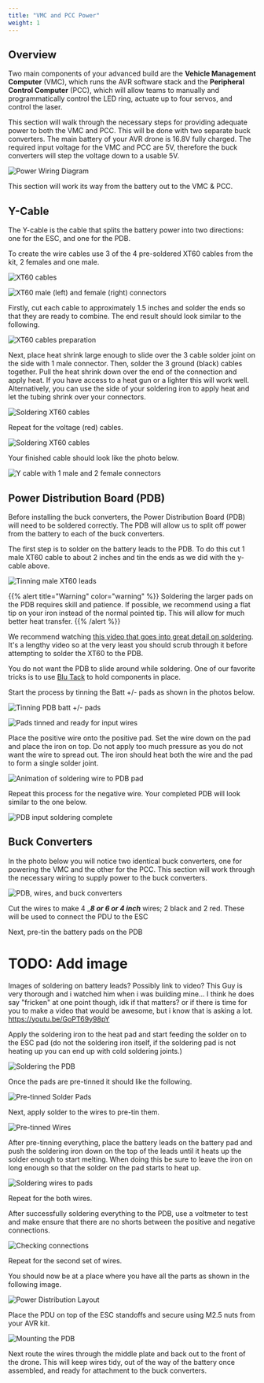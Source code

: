 ```yaml
---
title: "VMC and PCC Power"
weight: 1
---
```


## Overview

Two main components of your advanced build are the **Vehicle Management Computer** (VMC), which runs the AVR software stack and the **Peripheral Control Computer** (PCC), which will allow teams to manually and programmatically control the LED ring, actuate up to four servos, and control the laser.

This section will walk through the necessary steps for providing adequate power to both the VMC and PCC.
This will be done with two separate buck converters.
The main battery of your AVR drone is 16.8V fully charged.
The required input voltage for the VMC and PCC are 5V, therefore the buck converters will step the voltage down to a usable 5V.

![Power Wiring Diagram](avr_power_wiring_diagram.jpg)

This section will work its way from the battery out to the VMC & PCC.

## Y-Cable

The Y-cable is the cable that splits the battery power into two directions: one for the ESC, and one for the PDB.

To create the wire cables use 3 of the 4 pre-soldered XT60 cables from the kit, 2 females and one male.

![XT60 cables](y_cable_layout_1.jpg)

![XT60 male (left) and female (right) connectors ](y_cable_male_female.jpg)

Firstly, cut each cable to approximately 1.5 inches and solder the ends so that they are ready to combine. The end result should look similar to the following.

![XT60 cables preparation](y_cable_layout_2.jpg)

Next, place heat shrink large enough to slide over the 3 cable solder joint on the side with 1 male connector. Then, solder the 3 ground (black) cables together.
Pull the heat shrink down over the end of the connection and apply heat.
If you have access to a heat gun or a lighter this will work well.
Alternatively, you can use the side of your soldering iron to apply heat and let the tubing shrink over your connectors.

![Soldering XT60 cables](y_cable_assy_1.jpg)

Repeat for the voltage (red) cables.

![Soldering XT60 cables](y_cable_assy_2.jpg)

Your finished cable should look like the photo below.

![Y cable with 1 male and 2 female connectors](y_cable_complete.jpg)

## Power Distribution Board (PDB)

Before installing the buck converters, the Power Distribution Board (PDB) will need to be soldered correctly. The PDB will allow us to split off power from the battery to each of the buck converters.

The first step is to solder on the battery leads to the PDB.
To do this cut 1 male XT60 cable to about 2 inches and tin the ends as we did with the y-cable above.

![Tinning male XT60 leads](pdb_xt60_tinning.jpg)

{{% alert title="Warning" color="warning" %}}
Soldering the larger pads on the PDB requires skill and patience. If possible, we recommend using a flat tip on your iron instead of the normal pointed tip. This will allow for much better heat transfer.
{{% /alert %}}

We recommend watching <a href="https://www.youtube.com/watch?v=GoPT69y98pY" target="_blank">this video that goes into great detail on soldering</a>. It's a lengthy video so at the very least you should scrub through it before attempting to solder the XT60 to the PDB.

You do not want the PDB to slide around while soldering. One of our favorite tricks is to use <a href="https://www.amazon.com/Blu-Tack-S050Q-Reusable-Adhesive-75g/dp/B001FGLX72" target="_blank">Blu Tack</a> to hold components in place.

Start the process by tinning the Batt +/- pads as shown in the photos below.

![Tinning PDB batt +/- pads](pdb_input_soldering_1.jpg)

![Pads tinned and ready for input wires](pdb_input_soldering_2.jpg)

Place the positive wire onto the positive pad. Set the wire down on the pad and place the iron on top. Do not apply too much pressure as you do not want the wire to spread out. The iron should heat both the wire and the pad to form a single solder joint.

![Animation of soldering wire to PDB pad](pdb_soldering.gif)

Repeat this process for the negative wire. Your completed PDB will look similar to the one below.

![PDB input soldering complete](pdb_completed.jpg)

## Buck Converters

In the photo below you will notice two identical buck converters, one for powering the VMC and the other for the PCC. This section will work through the necessary wiring to supply power to the buck converters.

![PDB, wires, and buck converters](power_overview.jpg)

Cut the wires to make 4 \_**_8 or 6 or 4 inch_** wires; 2 black and 2 red. These will be used to connect the PDU to the ESC

Next, pre-tin the battery pads on the PDB

# TODO: Add image

Images of soldering on battery leads?
Possibly link to video?
This Guy is very thorough and i watched him when i was building mine...
I think he does say "fricken" at one point though, idk if that matters?
or if there is time for you to make a video that would be awesome,
but i know that is asking a lot.
https://youtu.be/GoPT69y98pY

Apply the soldering iron to the heat pad and start feeding the solder on to the ESC pad (do not the soldering iron itself, if the soldering pad is not heating up you can end up with cold soldering joints.)

![Soldering the PDB](pdu_solder_pads_1.jpg)

Once the pads are pre-tinned it should like the following.

![Pre-tinned Solder Pads](pdu_solder_pads_2.jpg)

Next, apply solder to the wires to pre-tin them.

![Pre-tinned Wires](pdu_pretin.jpg)

After pre-tinning everything, place the battery leads on the battery pad and push the soldering iron down on the top of the leads until it heats up the solder enough to start melting.
When doing this be sure to leave the iron on long enough so that the solder on the pad starts to heat up.

![Soldering wires to pads](pdu_solder_pads_3.jpg)

Repeat for the both wires.

After successfully soldering everything to the PDB, use a voltmeter to test and make ensure that there are no shorts between the positive and negative connections.

![Checking connections](pdu_verification.jpg)

Repeat for the second set of wires.

You should now be at a place where you have all the parts as shown in the following image.

![Power Distribution Layout](power_layout.jpg)

Place the PDU on top of the ESC standoffs and secure using M2.5 nuts from your AVR kit.

![Mounting the PDB](pdu_mounting.jpg)

Next route the wires through the middle plate and back out to the front of the drone.
This will keep wires tidy, out of the way of the battery once assembled, and ready for attachment to the buck converters.
